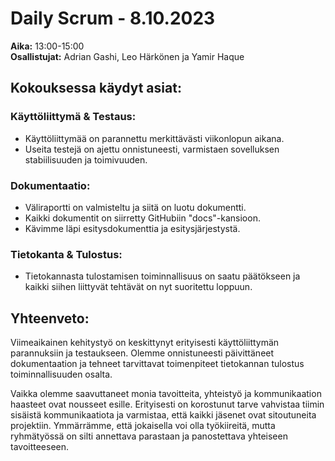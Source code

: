 # Daily Scrum - 8.10.2023

**Aika:** 13:00-15:00  
**Osallistujat:** Adrian Gashi, Leo Härkönen ja Yamir Haque

## Kokouksessa käydyt asiat:

### Käyttöliittymä & Testaus:
- Käyttöliittymää on parannettu merkittävästi viikonlopun aikana.
- Useita testejä on ajettu onnistuneesti, varmistaen sovelluksen stabiilisuuden ja toimivuuden.

### Dokumentaatio:
- Väliraportti on valmisteltu ja siitä on luotu dokumentti.
- Kaikki dokumentit on siirretty GitHubiin "docs"-kansioon.
- Kävimme läpi esitysdokumenttia ja esitysjärjestystä.

### Tietokanta & Tulostus:
- Tietokannasta tulostamisen toiminnallisuus on saatu päätökseen ja kaikki siihen liittyvät tehtävät on nyt suoritettu loppuun.

## Yhteenveto:

Viimeaikainen kehitystyö on keskittynyt erityisesti käyttöliittymän parannuksiin ja testaukseen. Olemme onnistuneesti päivittäneet dokumentaation ja tehneet tarvittavat toimenpiteet tietokannan tulostus toiminnallisuuden osalta.

Vaikka olemme saavuttaneet monia tavoitteita, yhteistyö ja kommunikaation haasteet ovat nousseet esille. Erityisesti on korostunut tarve vahvistaa tiimin sisäistä kommunikaatiota ja varmistaa, että kaikki jäsenet ovat sitoutuneita projektiin. Ymmärrämme, että jokaisella voi olla työkiireitä, mutta ryhmätyössä on silti annettava parastaan ja panostettava yhteiseen tavoitteeseen.
